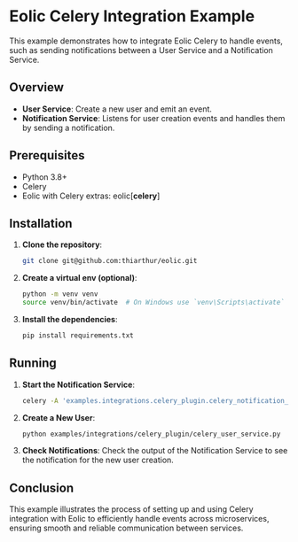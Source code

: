 # Eolic Celery Integration Example

This example demonstrates how to integrate Eolic Celery to handle events, such as sending notifications between a User Service and a Notification Service.

## Overview

- **User Service**: Create a new user and emit an event.
- **Notification Service**: Listens for user creation events and handles them by sending a notification.

## Prerequisites

- Python 3.8+
- Celery
- Eolic with Celery extras: eolic[**celery**]

## Installation

1. **Clone the repository**:
   ```bash
   git clone git@github.com:thiarthur/eolic.git
    ```

2. **Create a virtual env (optional)**:
    ```bash
    python -m venv venv
    source venv/bin/activate  # On Windows use `venv\Scripts\activate`
    ```

3. **Install the dependencies**:
    ```bash
    pip install requirements.txt
    ```

## Running

1. **Start the Notification Service**:
    ```bash
    celery -A 'examples.integrations.celery_plugin.celery_notification_service' worker --loglevel=INFO -Q eolic
    ```

2. **Create a New User**:

    ```bash
    python examples/integrations/celery_plugin/celery_user_service.py
    ```

3. **Check Notifications**:
Check the output of the Notification Service to see the notification for the new user creation.



## Conclusion

This example illustrates the process of setting up and using Celery integration with Eolic to efficiently handle events across microservices, ensuring smooth and reliable communication between services.
